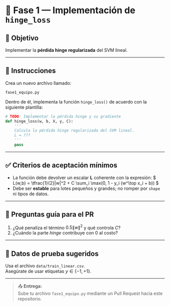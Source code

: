# 📘 Fase 1 — Implementación de `hinge_loss`

## 🎯 Objetivo
Implementar la **pérdida hinge regularizada** del SVM lineal.

---

## 🧩 Instrucciones

Crea un nuevo archivo llamado:

```
fase1_equipo.py
```

Dentro de él, implementa la función `hinge_loss()` de acuerdo con la siguiente plantilla:

```python
# TODO: Implementar la pérdida hinge y su gradiente
def hinge_loss(w, b, X, y, C):
    '''
    Calcula la pérdida hinge regularizada del SVM lineal.
    L = ???
    '''
    pass
```

---

## ✅ Criterios de aceptación mínimos

- La función debe devolver un escalar **L** coherente con la expresión:
  $
  L(w,b) = \tfrac{1}{2}\|w\|^2 + C \sum_i \max(0, 1 - y_i (w^\top x_i + b))
  $
- Debe ser **estable** para lotes pequeños y grandes; no romper por `shape` ni tipos de datos.

---

## 🧠 Preguntas guía para el PR

1. ¿Qué penaliza el término $0.5\|w\|^2$ y qué controla $C$?  
2. ¿Cuándo la parte *hinge* contribuye con 0 al costo?

---

## 💾 Datos de prueba sugeridos

Usa el archivo `data/train_linear.csv`.  
Asegúrate de usar etiquetas $y \in \{-1, +1\}$.

---

> 📤 **Entrega:**  
> Sube tu archivo `fase1_equipo.py` mediante un Pull Request hacia este repositorio.
